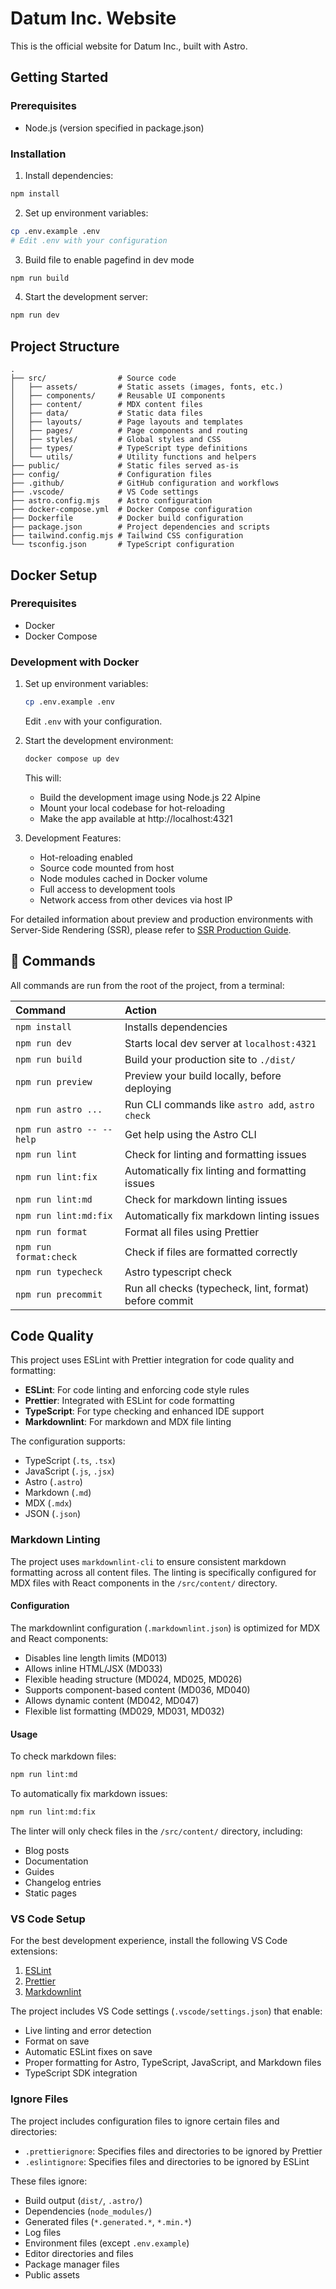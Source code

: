 # Datum Inc. Website

This is the official website for Datum Inc., built with Astro.

## Getting Started

### Prerequisites

- Node.js (version specified in package.json)

### Installation

1. Install dependencies:

```bash
npm install
```

2. Set up environment variables:

```bash
cp .env.example .env
# Edit .env with your configuration
```

3. Build file to enable pagefind in dev mode

```bash
npm run build
```

4. Start the development server:

```bash
npm run dev
```

## Project Structure

```
.
├── src/                # Source code
│   ├── assets/         # Static assets (images, fonts, etc.)
│   ├── components/     # Reusable UI components
│   ├── content/        # MDX content files
│   ├── data/           # Static data files
│   ├── layouts/        # Page layouts and templates
│   ├── pages/          # Page components and routing
│   ├── styles/         # Global styles and CSS
│   ├── types/          # TypeScript type definitions
│   └── utils/          # Utility functions and helpers
├── public/             # Static files served as-is
├── config/             # Configuration files
├── .github/            # GitHub configuration and workflows
├── .vscode/            # VS Code settings
├── astro.config.mjs    # Astro configuration
├── docker-compose.yml  # Docker Compose configuration
├── Dockerfile          # Docker build configuration
├── package.json        # Project dependencies and scripts
├── tailwind.config.mjs # Tailwind CSS configuration
└── tsconfig.json       # TypeScript configuration
```

## Docker Setup

### Prerequisites

- Docker
- Docker Compose

### Development with Docker

1. Set up environment variables:

   ```bash
   cp .env.example .env
   ```

   Edit `.env` with your configuration.

2. Start the development environment:

   ```bash
   docker compose up dev
   ```

   This will:

   - Build the development image using Node.js 22 Alpine
   - Mount your local codebase for hot-reloading
   - Make the app available at http://localhost:4321

3. Development Features:
   - Hot-reloading enabled
   - Source code mounted from host
   - Node modules cached in Docker volume
   - Full access to development tools
   - Network access from other devices via host IP

For detailed information about preview and production environments with Server-Side Rendering (SSR), please refer to [SSR Production Guide](DOCKER_USAGE.md).

## 🧞 Commands

All commands are run from the root of the project, from a terminal:

| Command                   | Action                                                 |
| :------------------------ | :----------------------------------------------------- |
| `npm install`             | Installs dependencies                                  |
| `npm run dev`             | Starts local dev server at `localhost:4321`            |
| `npm run build`           | Build your production site to `./dist/`                |
| `npm run preview`         | Preview your build locally, before deploying           |
| `npm run astro ...`       | Run CLI commands like `astro add`, `astro check`       |
| `npm run astro -- --help` | Get help using the Astro CLI                           |
| `npm run lint`            | Check for linting and formatting issues                |
| `npm run lint:fix`        | Automatically fix linting and formatting issues        |
| `npm run lint:md`         | Check for markdown linting issues                      |
| `npm run lint:md:fix`     | Automatically fix markdown linting issues              |
| `npm run format`          | Format all files using Prettier                        |
| `npm run format:check`    | Check if files are formatted correctly                 |
| `npm run typecheck`       | Astro typescript check                                 |
| `npm run precommit`       | Run all checks (typecheck, lint, format) before commit |

## Code Quality

This project uses ESLint with Prettier integration for code quality and formatting:

- **ESLint**: For code linting and enforcing code style rules
- **Prettier**: Integrated with ESLint for code formatting
- **TypeScript**: For type checking and enhanced IDE support
- **Markdownlint**: For markdown and MDX file linting

The configuration supports:

- TypeScript (`.ts`, `.tsx`)
- JavaScript (`.js`, `.jsx`)
- Astro (`.astro`)
- Markdown (`.md`)
- MDX (`.mdx`)
- JSON (`.json`)

### Markdown Linting

The project uses `markdownlint-cli` to ensure consistent markdown formatting across all content files. The linting is specifically configured for MDX files with React components in the `/src/content/` directory.

#### Configuration

The markdownlint configuration (`.markdownlint.json`) is optimized for MDX and React components:

- Disables line length limits (MD013)
- Allows inline HTML/JSX (MD033)
- Flexible heading structure (MD024, MD025, MD026)
- Supports component-based content (MD036, MD040)
- Allows dynamic content (MD042, MD047)
- Flexible list formatting (MD029, MD031, MD032)

#### Usage

To check markdown files:

```bash
npm run lint:md
```

To automatically fix markdown issues:

```bash
npm run lint:md:fix
```

The linter will only check files in the `/src/content/` directory, including:

- Blog posts
- Documentation
- Guides
- Changelog entries
- Static pages

### VS Code Setup

For the best development experience, install the following VS Code extensions:

1. [ESLint](https://marketplace.visualstudio.com/items?itemName=dbaeumer.vscode-eslint)
2. [Prettier](https://marketplace.visualstudio.com/items?itemName=esbenp.prettier-vscode)
3. [Markdownlint](https://marketplace.visualstudio.com/items?itemName=DavidAnson.vscode-markdownlint)

The project includes VS Code settings (`.vscode/settings.json`) that enable:

- Live linting and error detection
- Format on save
- Automatic ESLint fixes on save
- Proper formatting for Astro, TypeScript, JavaScript, and Markdown files
- TypeScript SDK integration

### Ignore Files

The project includes configuration files to ignore certain files and directories:

- `.prettierignore`: Specifies files and directories to be ignored by Prettier
- `.eslintignore`: Specifies files and directories to be ignored by ESLint

These files ignore:

- Build output (`dist/`, `.astro/`)
- Dependencies (`node_modules/`)
- Generated files (`*.generated.*`, `*.min.*`)
- Log files
- Environment files (except `.env.example`)
- Editor directories and files
- Package manager files
- Public assets
